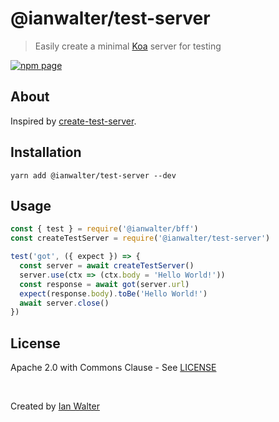 # @ianwalter/test-server
> Easily create a minimal [Koa][koaUrl] server for testing

[![npm page][npmImage]][npmUrl]

## About

Inspired by [create-test-server][ctsUrl].

## Installation

```console
yarn add @ianwalter/test-server --dev
```

## Usage

```js
const { test } = require('@ianwalter/bff')
const createTestServer = require('@ianwalter/test-server')

test('got', ({ expect }) => {
  const server = await createTestServer()
  server.use(ctx => (ctx.body = 'Hello World!'))
  const response = await got(server.url)
  expect(response.body).toBe('Hello World!')
  await server.close()
})
```

## License

Apache 2.0 with Commons Clause - See [LICENSE][licenseUrl]

&nbsp;

Created by [Ian Walter](https://iankwalter.com)

[npmImage]: https://img.shields.io/npm/v/@ianwalter/test-server.svg
[npmUrl]: https://www.npmjs.com/package/@ianwalter/test-server
[koaUrl]: https://github.com/koajs/koa
[ctsUrl]: https://github.com/lukechilds/create-test-server
[licenseUrl]: https://github.com/ianwalter/test-server/blob/master/LICENSE

